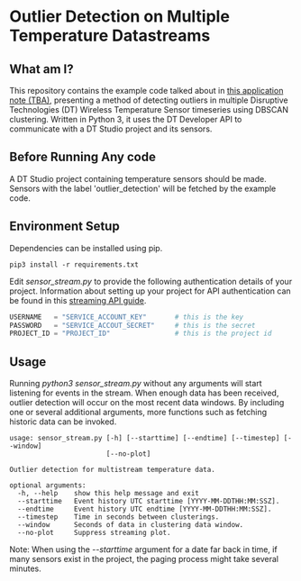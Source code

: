 # Outlier Detection on Multiple Temperature Datastreams

## What am I?
This repository contains the example code talked about in [this application note (TBA)](https://support.disruptive-technologies.com/), presenting a method of detecting outliers in multiple Disruptive Technologies (DT) Wireless Temperature Sensor timeseries using DBSCAN clustering. Written in Python 3, it uses the DT Developer API to communicate with a DT Studio project and its sensors. 

## Before Running Any code
A DT Studio project containing temperature sensors should be made. Sensors with the label 'outlier_detection' will be fetched by the example code.

## Environment Setup
Dependencies can be installed using pip.
```
pip3 install -r requirements.txt
```

Edit *sensor_stream.py* to provide the following authentication details of your project. Information about setting up your project for API authentication can be found in this [streaming API guide](https://support.disruptive-technologies.com/hc/en-us/articles/360012377939-Using-the-stream-API).
```python
USERNAME   = "SERVICE_ACCOUNT_KEY"       # this is the key
PASSWORD   = "SERVICE_ACCOUT_SECRET"     # this is the secret
PROJECT_ID = "PROJECT_ID"                # this is the project id
```

## Usage
Running *python3 sensor_stream.py* without any arguments will start listening for events in the stream. When enough data has been received, outlier detection will occur on the most recent data windows. By including one or several additional arguments, more functions such as fetching historic data can be invoked.
```
usage: sensor_stream.py [-h] [--starttime] [--endtime] [--timestep] [--window]
                        [--no-plot]

Outlier detection for multistream temperature data.

optional arguments:
  -h, --help    show this help message and exit
  --starttime   Event history UTC starttime [YYYY-MM-DDTHH:MM:SSZ].
  --endtime     Event history UTC endtime [YYYY-MM-DDTHH:MM:SSZ].
  --timestep    Time in seconds between clusterings.
  --window      Seconds of data in clustering data window.
  --no-plot     Suppress streaming plot.
```

Note: When using the *--starttime* argument for a date far back in time, if many sensors exist in the project, the paging process might take several minutes.

